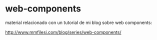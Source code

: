 # web-components
material relacionado con un tutorial de mi blog sobre web components: 

http://www.mmfilesi.com/blog/series/web-components/
